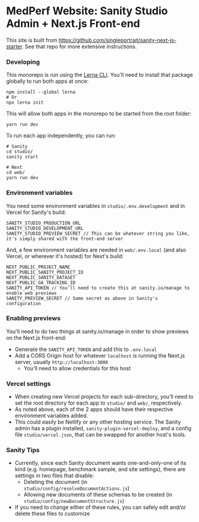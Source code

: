 # MedPerf Website: Sanity Studio Admin + Next.js Front-end

This site is built from https://github.com/singleportrait/sanity-next-js-starter. See that repo for more extensive instructions.
### Developing

This monorepo is run using the [Lerna CLI](https://github.com/lerna/lerna). You'll need to install that package globally to run both apps at once:

```
npm install --global lerna
# Or
npx lerna init
```

This will allow both apps in the monorepo to be started from the root folder:

```
yarn run dev
```

To run each app independently, you can run:

```
# Sanity
cd studio/
sanity start

# Next
cd web/
yarn run dev
```

### Environment variables

You need some environment variables in `studio/.env.development` and in Vercel for Sanity's build:

```
SANITY_STUDIO_PRODUCTION_URL
SANITY_STUDIO_DEVELOPMENT_URL
SANITY_STUDIO_PREVIEW_SECRET // This can be whatever string you like, it's simply shared with the front-end server
```

And, a few environment variables are needed in `web/.env.local` (and also Vercel, or wherever it's hosted) for Next's build:

```
NEXT_PUBLIC_PROJECT_NAME
NEXT_PUBLIC_SANITY_PROJECT_ID
NEXT_PUBLIC_SANITY_DATASET
NEXT_PUBLIC_GA_TRACKING_ID
SANITY_API_TOKEN // You'll need to create this at sanity.io/manage to enable web previews
SANITY_PREVIEW_SECRET // Same secret as above in Sanity's configuration
```

### Enabling previews

You'll need to do two things at sanity.io/manage in order to show previews on the Next.js front-end:
- Generate the `SANITY_API_TOKEN` and add this to `.env.local`
- Add a CORS Origin host for whatever `localhost` is running the Next.js server, usually `http://localhost:3000`
  - You'll need to allow credentials for this host


### Vercel settings

- When creating new Vercel projects for each sub-directory, you'll need to set the root directory for each app to `studio/` and `web/`, respectively.
- As noted above, each of the 2 apps should have their respective environment variables added.
- This could easily be Netlify or any other hosting service. The Sanity admin has a plugin installed, `sanity-plugin-vercel-deploy`, and a config file `studio/vercel.json`, that can be swapped for another host's tools.

### Sanity Tips

- Currently, since each Sanity document wants one-and-only-one of its kind (e.g. homepage, benchmark sample, and site settings), there are settings in two files that disable:
  - Deleting the document (in `studio/config/resolveDocumentActions.js`)
  - Allowing new documents of these schemas to be created (in `studio/config/newDocumentStructure.js`)
- If you need to change either of these rules, you can safely edit and/or delete these files to customize